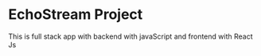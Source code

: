 # EchoStream Project

This is full stack app with backend with javaScript and frontend with React Js